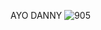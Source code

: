 AYO DANNY
![905](https://user-images.githubusercontent.com/109950516/180737235-7ab1cbc4-29e6-4e59-b149-bc098b1504d8.jpg)
